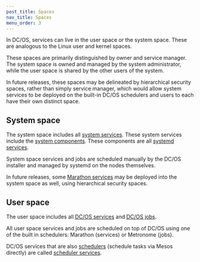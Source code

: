 ```yaml
---
post_title: Spaces
nav_title: Spaces
menu_order: 3
---
```


In DC/OS, services can live in the user space or the system space. These are analogous to the Linux user and kernel spaces.

These spaces are primarily distinguished by owner and service manager. The system space is owned and managed by the system administrator, while the user space is shared by the other users of the system.

In future releases, these spaces may be delineated by hierarchical security spaces, rather than simply service manager, which would allow system services to be deployed on the built-in DC/OS schedulers and users to each have their own distinct space.

## System space

The system space includes all [system services](/docs/1.9/overview/concepts/#system-service). These system services include the [system components](/docs/1.9/overview/components/). These components are all [systemd services](/docs/1.9/overview/concepts/#systemd-service).

System space services and jobs are scheduled manually by the DC/OS installer and managed by systemd on the nodes themselves.

In future releases, some [Marathon services](/docs/1.9/overview/concepts/#marathon-service) may be deployed into the system space as well, using hierarchical security spaces.

## User space

The user space includes all [DC/OS services](/docs/1.9/overview/concepts/#user-service) and [DC/OS jobs](http://localhost:3000/docs/1.9/overview/concepts/#dcos-job).

All user space services and jobs are scheduled on top of DC/OS using one of the built in schedulers: Marathon (services) or Metronome (jobs).

DC/OS services that are also [schedulers](/docs/1.9/overview/concepts/#dcos-scheduler) (schedule tasks via Mesos directly) are called [scheduler services](http://localhost:3000/docs/1.9/overview/concepts/#dcos-scheduler-service).
